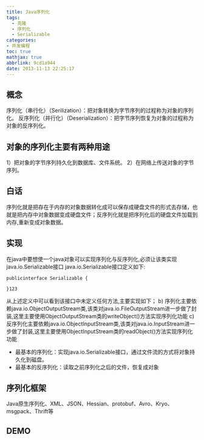 ```yaml
---
title: Java序列化
tags:
  - 克隆
  - 序列化
  - Serializable
categories: 
- 并发编程
toc: true
mathjax: true
abbrlink: 9cd1a944
date: 2013-11-13 22:25:17
---
```


## 概念

序列化（串行化）（Serilization）：把对象转换为字节序列的过程称为对象的序列化。 
反序列化（并行化）（Deserialization）：把字节序列恢复为对象的过程称为对象的反序列化。 

## 对象的序列化主要有两种用途

1）把对象的字节序列持久化到数据库、文件系统。
2）在网络上传送对象的字节序列。 

## 白话

序列化就是把存在于内存的对象数据转化成可以保存成硬盘文件的形式去存储，也就是把内存中对象数据变成硬盘文件；反序列化就是把序列化后的硬盘文件加载到内存,重新变成对象数据。

## 实现 

在java中要想使一个java对象可以实现序列化与反序列化,必须让该类实现java.io.Serializable接口
java.io.Serializable接口定义如下:
```
publicinterface Serializable {

}123
```
从上述定义中可以看到该接口中未定义任何方法,主要实现如下；
b) 序列化主要依赖java.io.ObjectOutputStream类,该类对java.io.FileOutputStream进一步做了封装,这里主要使用ObjectOutputStream类的writeObject()方法实现序列化功能
c) 反序列化主要依赖java.io.ObjectInputStream类,该类对java.io.InputStream进一步做了封装,这里主要使用ObjectInputStream类的readObject()方法实现序列化功能

- 最基本的序列化：实现java.io.Serializable接口，通过文件流的方式将对象持久化到磁盘。
- 最基本的反序列化：读取之前序列化之后的文件，恢复成对象

## 序列化框架

Java原生序列化、XML、JSON、Hessian、protobuf、Avro、Kryo、msgpack、Thrift等

## DEMO



